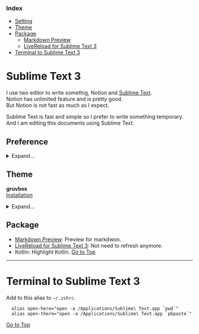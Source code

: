 ### Index
* [Setting](#setting)
* [Theme](#theme)
* [Package](#package)
  + [Markdown Preview](#markdown-preview)
  + [LiveReload for Sublime Text 3](#livereload-for-sublime-text-3)
* [Terminal to Sublime Text 3](##terminal-to-sublime-text-3)

# Sublime Text 3
I use two editor to write somethig, Notion and [Sublime Text](https://www.sublimetext.com/3).  
Notion has unlimited feature and is pretty good.  
But Notion is not fast as much as I expect.  

Sublime Text is fast and simple so I prefer to write something temporary.
And I am editing this documents using Sublime Text.

## Preference
<details>
  <summary>Expand...</summary>

```json
{
 "font_face": "Hack Nerd Font",
 "font_size": 18,
 "tab_size": 2,
 "remember_full_screen": true,
 "line_numbers": false,
 "fade_fold_buttons": false,
 "mini_diff": "auto",
 "translate_tabs_to_spaces": true,
 "indent_to_bracket": true,
 "highlight_line": true,
 "line_padding_top": 2,
 "line_padding_bottom": 2,
 "scroll_speed": 2.0,
 "highlight_modified_tabs": true,
 "show_tab_close_buttons": false,
 "bold_folder_labels": true,
}
```
</details>

## Theme
**gruvbox**  
[Installation](https://github.com/Briles/gruvbox)
<details>
  <summary>Expand...</summary>

```json
{
  "theme": "gruvbox.sublime-theme",
  "color_scheme": "Packages/gruvbox/gruvbox (Dark) (Medium).sublime-color-scheme",
  "gruvbox_buttons_font_size_16": true,
  "gruvbox_command_palette_compact": true,
  "gruvbox_folder_icons_large": true,
  "gruvbox_folder_icons_square": true,
  "gruvbox_iconset_midstroke": true,
  "gruvbox_panel_xxs": true,
  "gruvbox_scrollbar_width_xl": true,
  "gruvbox_scrollbar_width_xs": true,
  "gruvbox_sidebar_cozy": true,
  "gruvbox_sidebar_font_size_10": true,
  "gruvbox_sidebar_heading_bold": true,
  "gruvbox_sidebar_indent_xxs": true,
  "gruvbox_sidebar_label_bold": true,
  "gruvbox_statusbar_button_xxs": true,
  "gruvbox_statusbar_font_size_16": true,
  "gruvbox_statusbar_xxs": true,
  "gruvbox_tabs_font_size_14": true,
  "gruvbox_tabs_xxs": true,
}
```
</details>

## Package
* [Markdown Preview](https://packagecontrol.io/packages/MarkdownPreview): Preview for markdwon.
* [LiveReload for Sublime Text 3](https://packagecontrol.io/packages/LiveReload): Not need to refresh anymore.
* Kotlin: Highlight Kotlin.
[Go to Top](#index)

---

# Terminal to Sublime Text 3
Add to this alias to `~/.zshrc`.
```shell
  alias open-here="open -a /Applications/Sublime\ Text.app `pwd`"
  alias open-there="open -a /Applications/Sublime\ Text.app `pbpaste`"
```
[Go to Top](#index)